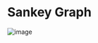 # Sankey Graph
![image](https://github.com/user-attachments/assets/89321b32-34e0-421b-801f-c31586d7fca4)

